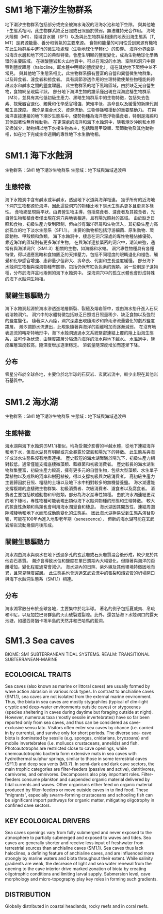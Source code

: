 # SM1 地下潮汐生物群系

地下潮汐生物群系包括部分或完全被海水淹沒的沿海水池和地下空隙。 與其他地下生態系相同，此生物群系缺乏日照或日照過於微弱，無法維持光合作用。 海域大陸棚（M1）、陸域含水層（SF1）以及與此生物群系相連的地表沿海生態系（T, MT）是異源能量、養分和氧氣的主要來源。 食物和能量的可用性受到異源有機物在此生物群系中進行的微生物處理（生物地球化學轉化）的影響。 海洋分界面是沿海含水層和地下河口的典型特徵，會產生明顯的鹽度變化，成為生物地球化學循環的主要區域。 在碳酸鹽岩和火山地質中，可以在淹沒的水池、空隙和洞穴中觀察到鹽度躍層（halocline，即水體中明顯的鹽度變化），這在其他地下環境中並不常見。 與其他地下生態系相比，此生物群系擁有豐富的自營和異營微生物群集，以及碎食者、濾食者和掠食者。 具有調節滲透作用的生理特徵使某些物種能夠跨越淡水和鹹水之間的鹽度躍層。 此生物群系的地下黑暗區域，由於缺乏光自營生物，食物網呈現扁平狀。 部分地下海洋生物的譜系僅出現在深海底棲生物群系（M3），並具有其他低初級生產力、黑暗生物群系中的生物特徵，包括失去色素、視覺器官退化、觸覺和化學感官增強、繁殖率低、壽命長以及緩慢的新陳代謝和生長速度。 潮汐是混合水文、資源流動、生物傳播和擾動的重要驅動力。 在與海洋直接連接的地下潮汐生態系中，優勢物種為海洋懸浮物攝食者，特別是海綿和其他固著性無脊椎動物。 在更深處的海洋和海下水蝕洞中，隨著潮汐沖刷和水體交換減少，動物相以地下水棲生物為主，包括暗層甲殼類、環節動物及其他動物相，如在地下完成生命週期的專性地下水生動物相。

# SM1.1 海下水蝕洞

生物群系：SM1 地下潮汐生物群系
生態域：地下域與海域過渡帶

## 生態特徵

海下水蝕洞中含有鹹水或半鹹水，透過地下水道與海洋相連。 幾乎所有的近海地下洞穴生物都源於海洋，因此這些洞穴的物種比地下淡水生態系更多且更具多樣性。 食物網呈現扁平狀，由異營生物主導，包括腐食者、濾食者及其掠食者，光自營生物和植食者僅出現在洞穴與地表相連，且有陽光照射的區域。 由於缺乏日照和食物，初級生產力受到限制，但由於有海洋碎屑和生物流入，其初級生產力高於孤立的地下淡水生態系（SF1.1）。 主要的動物相包括浮游細菌、原生動物、環節動物、甲殼類和魚類。 海下水蝕洞中，棲息在洞穴深處的專性物種佔據優勢，靠近海洋的區域則有更多海洋生物。 在與海洋連接緊密的洞穴中，潮流較強，通常有與海洋洞穴（SM1.3）相關的生物，如海綿和水螅。 洞穴專性物種具有各種特徵，得以適應黑暗和食物匱乏的天擇壓力，包括不同程度的眼睛退化和褪色、觸覺和化學感官增強、產卵量少但卵大、壽命長、代謝和生長速度緩慢。 部分海下水蝕洞生物相與深海物種有關聯，包括仍保有紅色色素的蝦類，另一些則是孑遺物種，分布於海洋盆地兩側的海下水蝕洞中。 深海洞穴中的孤立水體也會形成特殊的海下水蝕洞生物相。

## 關鍵生態驅動力

海下水蝕洞起源於海水滲透進地層斷裂、裂縫及熔岩管中，或由海水抬升進入石灰岩溶蝕洞穴。 洞穴中的水體特徵包括缺乏日照或日照量稀少、缺乏食物以及強烈的鹽度變化。 隨著深入內陸，洞穴深處出現隨潮汐和降雨滲流量變化的劇烈鹽度躍層。 潮汐調節水流進出，此現象隨著與海洋的距離增加而逐漸減弱。 在沒有地表逕流的喀斯特地形中，海下水蝕洞通過水文系統緊密連結上覆的陸上沿海生態系，並可作為伏流，由鹽度躍層分隔流向海洋的淡水與地下鹹水。 水溫適中，鹽度躍層溫度較高，隨深度增加逐漸穩定。 溶氧量隨深度增加而逐漸下降。

## 分布

零星分布於全球各地，主要位於北半球的石灰岩、玄武岩流中，較少出現在其他岩石基質中。

# SM1.2 海水湖

生物群系：SM1 地下潮汐生物群系
生態域：地下域與海域過渡帶

## 生態特徵

海水湖與海下水蝕洞(SM1.1)相似，均為受潮汐影響的半鹹水體，從地下連結海洋和地下水，但海水湖具有明顯或完全暴露於空氣和陽光下的特徵。 此生態系與海洋或淡水生態系沒有地表連接。 歷史較短的海水湖曝曬於陽光下，初級生產力相對較低，通常僅能支撐底棲微藻類、藍綠菌和初級消費者。 歷史較長的海水湖生物群集豐富，初級生產力較高，擁有更多元的自營生物，包括大型藻類、水生單子葉植物以及成熟的河岸和樹冠植被，得以支撐初級與次級消費者。 高初級生產力主要歸因於日照、粗糙的土壤以及地下水中相對較多的無機營養鹽。 海水湖還能支撐複雜的底棲微生物群集、初級消費者、次級消費者、濾食者以及腐食者。 消費者主要包括軟體動物和甲殼類，部分為海水湖專性物種。 由於海水湖連結更深的地下棲地，專性物種可能表現出類似海下水蝕洞物種的形態和生理特徵。 較大的掠食性魚類和鳥類也會利用海水湖覓食和棲息。 海水湖因其開放性、連結周圍陸域棲地和地下水而形成動態變化的生態系。 因此海水湖極易受到生態系演替影響，可能在100年內進入地形老年期（senescence）， 但新的海水湖可能在玄武岩熔岩流動幾個月後形成。

## 關鍵生態驅動力

海水湖由海水與淡水在地下透過多孔的玄武岩或石灰岩質混合後形成，較少見於其他岩石基質。 潮汐會導致水位和鹽度在單日週期內大幅變化，但隨著與海洋的距離增加，變化程度通常會減少。 海水湖內的日照、紫外線及其他環境特徵因地而異，且常見鹽度躍層。 此生態系也會透過玄武岩流中的張裂和熔岩管的坍塌開口與海下水蝕洞生態系（SM1.1）相連。

## 分布

海水湖零散分布於全球各地，主要集中於北半球。 著名的例子包括夏威夷、帛琉和印尼，以及加拉巴哥群島的火山破裂或裂隙。此外，還包括海下水蝕洞口的露天池塘，如墨西哥猶卡坦半島的天然井和巴哈馬的藍洞。

# SM1.3 Sea caves

BIOME: SM1 SUBTERRANEAN TIDAL SYSTEMS.
REALM: TRANSITIONAL SUBTERRANEAN-MARINE

## ECOLOGICAL TRAITS

Sea caves (also known as marine
or littoral caves) are usually formed by wave action abrasion in various rock types. In contrast to anchialine caves (SM1.1), sea caves are not isolated from the external marine environment. Thus, the biota in sea caves are mostly stygophiles (typical of dim-light cryptic and deep-water environments outside caves) or stygoxenes (species sheltering in caves during daytime but foraging outside at night). However, numerous taxa (mostly sessile invertebrates) have so far been reported only from sea caves, and thus can be considered as cave-exclusive sensu lato. Visitors often enter sea caves by chance (i.e. carried in by currents), and survive only for short periods. The diverse sea- cave biota is dominated by sessile (e.g. sponges, cnidarians, bryozoans) and mobile invertebrates (i.e. molluscs crustaceans, annelids) and fish. Photoautotrophs are restricted close to cave openings, while chemoautotrophic bacteria form extensive mats in sea caves with hydrothermal sulphur springs, similar
to those in some terrestrial caves (SF1.1) and deep sea vents (M3.7). In semi-dark and dark cave sectors, the main trophic categories are filter-feeders (passive and active), detritivores, carnivores, and omnivores. Decomposers also play important roles. Filter-feeders consume plankton and suspended organic material delivered by tidal currents and waves. Other organisms either feed on organic material produced by filter-feeders
or move outside caves in to find food. These “migrants”, especially swarm-forming crustaceans and schooling fish can be significant import pathways for organic matter, mitigating oligotrophy in confined cave sectors.

## KEY ECOLOGICAL DRIVERS

Sea caves openings vary from fully submerged and never exposed to the atmosphere
to partially submerged and exposed to waves and tides. Sea caves are generally shorter and receive less input of freshwater from terrestrial sources than anchialine caves (SM1.1). Sea caves thus lack haloclines, a defining feature of anchialine caves, and are influenced more strongly by marine waters and biota throughout their extent. While salinity gradients are weak, the decrease of light and sea water renewal from the opening to the cave interior drive marked zonation of biota by creating oligotrophic conditions and limiting larval supply. Submersion level, cave morphology and micro-topography play key roles in forming such gradients.

## DISTRIBUTION

Globally distributed in coastal headlands, rocky reefs and in coral reefs.
